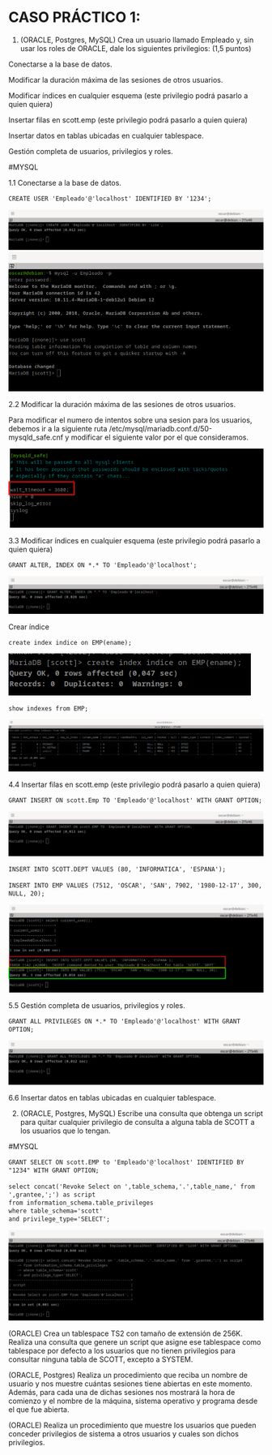 # CASO PRÁCTICO 1:

1. (ORACLE, Postgres, MySQL) Crea un usuario llamado Empleado y, sin usar los roles de ORACLE, dale los siguientes privilegios: (1,5 puntos)

Conectarse a la base de datos.

Modificar la duración máxima de las sesiones de otros usuarios.

Modificar índices en cualquier esquema (este privilegio podrá pasarlo a quien quiera)

Insertar filas en scott.emp (este privilegio podrá pasarlo a quien quiera)

Insertar datos en tablas ubicadas en cualquier tablespace.

Gestión completa de usuarios, privilegios y roles.

#MYSQL

1.1 Conectarse a la base de datos.

```
CREATE USER 'Empleado'@'localhost' IDENTIFIED BY '1234';
```
![Ejercicio 1](1.png)
![Ejercicio 1](11.png)


2.2 Modificar la duración máxima de las sesiones de otros usuarios.

Para modificar el numero de intentos sobre una sesion para los usuarios, debemos ir a la siguiente ruta /etc/mysql/mariadb.conf.d/50-mysqld_safe.cnf y modificar el siguiente valor por el que consideramos.

![Ejercicio 2](2.png)

3.3 Modificar índices en cualquier esquema (este privilegio podrá pasarlo a quien quiera)


```
GRANT ALTER, INDEX ON *.* TO 'Empleado'@'localhost';

```
![Ejercicio 3](3.png)


Crear índice

```
create index indice on EMP(ename);
```

![Ejercicio 3](33.png)


```
show indexes from EMP;
```
![Ejercicio 3](333.png)


4.4 Insertar filas en scott.emp (este privilegio podrá pasarlo a quien quiera)

```
GRANT INSERT ON scott.Emp TO 'Empleado'@'localhost' WITH GRANT OPTION;
```

![Ejercicio 4](4.png)

```
INSERT INTO SCOTT.DEPT VALUES (80, 'INFORMATICA', 'ESPANA');

INSERT INTO EMP VALUES (7512, 'OSCAR', 'SAN', 7902, '1980-12-17', 300, NULL, 20);
```

![Ejercicio 4](44.png)

5.5 Gestión completa de usuarios, privilegios y roles.

```
GRANT ALL PRIVILEGES ON *.* TO 'Empleado'@'localhost' WITH GRANT OPTION;
```

![Ejercicio 5](5.png)

6.6 Insertar datos en tablas ubicadas en cualquier tablespace.


2. (ORACLE, Postgres, MySQL) Escribe una consulta que obtenga un script para quitar cualquier privilegio de consulta a alguna tabla de SCOTT a los usuarios que lo tengan.

#MYSQL

```
GRANT SELECT ON scott.EMP to 'Empleado'@'localhost' IDENTIFIED BY "1234" WITH GRANT OPTION;

select concat('Revoke Select on ',table_schema,'.',table_name,' from ',grantee,';') as script
from information_schema.table_privileges
where table_schema='scott'
and privilege_type='SELECT';
```

![Ejercicio 22](7.png)


(ORACLE) Crea un tablespace TS2 con tamaño de extensión de 256K. Realiza una consulta que genere un script que asigne ese tablespace como tablespace por defecto a los usuarios que no tienen privilegios para consultar ninguna tabla de SCOTT, excepto a SYSTEM.

(ORACLE, Postgres) Realiza un procedimiento que reciba un nombre de usuario y nos muestre cuántas sesiones tiene abiertas en este momento. Además, para cada una de dichas sesiones nos mostrará la hora de comienzo y el nombre de la máquina, sistema operativo y programa desde el que fue abierta.

(ORACLE) Realiza un procedimiento que muestre los usuarios que pueden conceder privilegios de sistema a otros usuarios y cuales son dichos privilegios.
